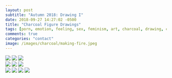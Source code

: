 ```yaml
---
layout: post
subtitle: "Autumn 2018: Drawing I"
date: 2018-09-27 14:27:02 -0500
title: "Charcoal Figure Drawings"
tags: [porn, emotion, feeling, sex, feminism, art, charcoal, drawing, creativity]
comments: true
categories: "contact"
image: /images/charcoal/making-fire.jpeg
---
```

<!-- more -->
<div class="row">
  <div class="column">
    <img src="/images/charcoal/drama.jpeg">
    <img src="/images/charcoal/meditate.jpeg">
    <img src="/images/charcoal/hungover.jpeg">
  </div>
  <div class="column">
    <img src="/images/charcoal/sweet-dreams.jpeg">
    <img src="/images/charcoal/shirley.jpeg">
    <img src="/images/charcoal/nude.jpeg">
  </div>
  <div class="column">
    <img src="/images/charcoal/lounging.jpeg">
    <img src="/images/charcoal/book.jpeg">
    <img src="/images/charcoal/sitting.jpeg">
    <img src="/images/charcoal/making-fire.jpeg">
  </div>
</div>
<br>
